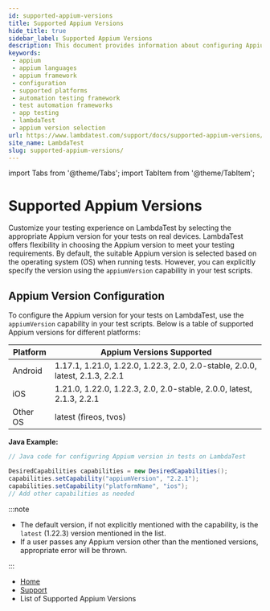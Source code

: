 ```yaml
---
id: supported-appium-versions
title: Supported Appium Versions
hide_title: true
sidebar_label: Supported Appium Versions
description: This document provides information about configuring Appium versions for tests on the LambdaTest platform and also provides list of supported versions.
keywords:
 - appium
 - appium languages
 - appium framework 
 - configuration
 - supported platforms
 - automation testing framework
 - test automation frameworks
 - app testing
 - lambdaTest 
 - appium version selection
url: https://www.lambdatest.com/support/docs/supported-appium-versions/
site_name: LambdaTest
slug: supported-appium-versions/
---
```


import Tabs from '@theme/Tabs';
import TabItem from '@theme/TabItem';

<script type="application/ld+json"
      dangerouslySetInnerHTML={{ __html: JSON.stringify({
       "@context": "https://schema.org",
        "@type": "BreadcrumbList",
        "itemListElement": [{
          "@type": "ListItem",
          "position": 1,
          "name": "Home",
          "item": "https://www.lambdatest.com"
        },{
          "@type": "ListItem",
          "position": 2,
          "name": "Support",
          "item": "https://www.lambdatest.com/support/docs/"
        },{
          "@type": "ListItem",
          "position": 3,
          "name": "Languages and Frameworks Supported on HyperExecute ",
          "item": "https://www.lambdatest.com/support/docs/supported-appium-versions/"
        }]
      })
    }}
></script>

# Supported Appium Versions

Customize your testing experience on LambdaTest by selecting the appropriate Appium version for your tests on real devices. LambdaTest offers flexibility in choosing the Appium version to meet your testing requirements. By default, the suitable Appium version is selected based on the operating system (OS) when running tests. However, you can explicitly specify the  version using the `appiumVersion` capability in your test scripts.

## Appium Version Configuration

To configure the Appium version for your tests on LambdaTest, use the `appiumVersion` capability in your test scripts. Below is a table of supported Appium versions for different platforms:

| Platform | Appium Versions Supported                         |
| ---------| -------------------------------------------------- |
| Android  | 1.17.1, 1.21.0, 1.22.0, 1.22.3, 2.0, 2.0-stable, 2.0.0, latest, 2.1.3, 2.2.1 |
| iOS      | 1.21.0, 1.22.0, 1.22.3, 2.0, 2.0-stable, 2.0.0, latest, 2.1.3, 2.2.1             |
| Other OS  | latest (fireos, tvos)                               |

**Java Example:** 
```java
// Java code for configuring Appium version in tests on LambdaTest

DesiredCapabilities capabilities = new DesiredCapabilities();
capabilities.setCapability("appiumVersion", "2.2.1");
capabilities.setCapability("platformName", "ios");
// Add other capabilities as needed
```

:::note 

- The default version, if not explicitly mentioned with the capability, is the `latest` (1.22.3) version mentioned in the list.
- If a user passes any Appium version other than the mentioned versions, appropriate error will be thrown.

:::


<nav aria-label="breadcrumbs">
  <ul className="breadcrumbs">
    <li className="breadcrumbs__item">
      <a className="breadcrumbs__link" target="_self" href="https://www.lambdatest.com">
        Home
      </a>
    </li>
    <li className="breadcrumbs__item">
      <a className="breadcrumbs__link" target="_self" href="https://www.lambdatest.com/support/docs/">
        Support
      </a>
    </li>
    <li className="breadcrumbs__item breadcrumbs__item--active">
      <span className="breadcrumbs__link">
       List of Supported Appium Versions
      </span>
    </li>
  </ul>
</nav>